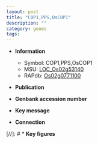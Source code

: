 ```yaml
---
layout: post
title: "COP1,PPS,OsCOP1"
description: ""
category: genes
tags: 
---
```


* **Information**  
    + Symbol: COP1,PPS,OsCOP1  
    + MSU: [LOC_Os02g53140](http://rice.uga.edu/cgi-bin/ORF_infopage.cgi?orf=LOC_Os02g53140)  
    + RAPdb: [Os02g0771100](http://rapdb.dna.affrc.go.jp/viewer/gbrowse_details/irgsp1?name=Os02g0771100)  

* **Publication**  

* **Genbank accession number**  

* **Key message**  

* **Connection**  

[//]: # * **Key figures**  


